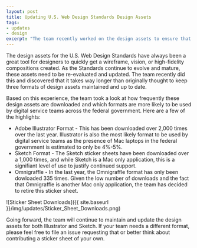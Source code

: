 ```yaml
---
layout: post
title: Updating U.S. Web Design Standards Design Assets
tags:
- updates
- design
excerpt: "The team recently worked on the design assets to ensure that the latest components are present in the provided sticker sheets. These sticker sheets are meant to provide design teams with the assets they need to create wireframes or high-fidelity compositions quickly and effectively. The biggest change is the team's decision to retire the Omnigraffle sticker sheet."
---
```

The design assets for the U.S. Web Design Standards have always been a great tool for designers to quickly get a wireframe, vision, or high-fidelity compositions created. As the Standards continue to evolve and mature, these assets need to be re-evaluated and updated. The team recently did this and discovered that it takes way longer than originally thought to keep three formats of design assets maintained and up to date.

Based on this experience, the team took a look at how frequently these design assets are downloaded and which formats are more likely to be used by digital service teams across the federal government. Here are a few of the highlights:
* Adobe Illustrator Format - This has been downloaded over 2,000 times over the last year. Illustrator is also the most likely format to be used by digital service teams as the presence of Mac laptops in the federal government is estimated to only be 4%-5%.
* Sketch Format - The Sketch sticker sheets have been downloaded over a 1,000 times, and while Sketch is a Mac only application, this is a signifiant level of use to justify continued support.
* Omnigraffle - In the last year, the Omnigraffle format has only been dowloaded 335 times. Given the low number of downloads and the fact that Omnigraffle is another Mac only application, the team has decided to retire this sticker sheet.

![Sticker Sheet Downloads]({{ site.baseurl }}/img/updates/Sticker_Sheet_Downloads.png)

Going forward, the team will continue to maintain and update the design assets for both Illustrator and Sketch. If your team needs a different format, please feel free to file an issue requesting that or better think about contributing a sticker sheet of your own.

